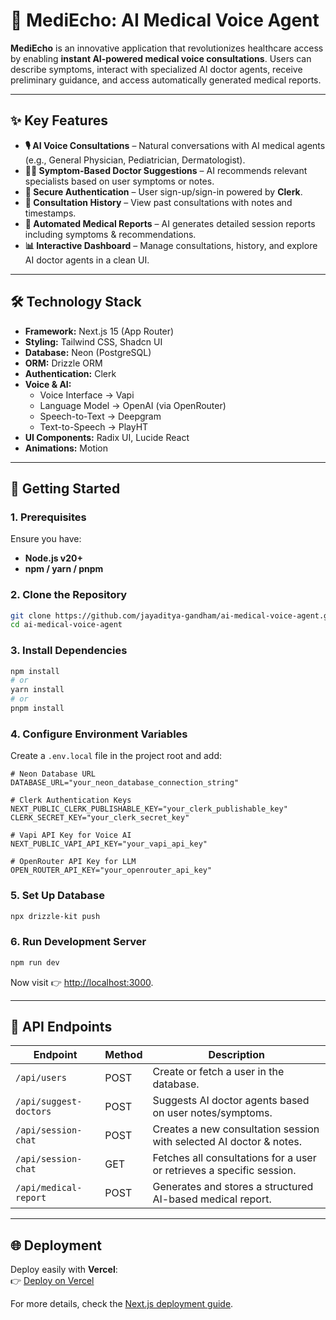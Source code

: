 # 🏥 MediEcho: AI Medical Voice Agent  


**MediEcho** is an innovative application that revolutionizes healthcare access by enabling **instant AI-powered medical voice consultations**. Users can describe symptoms, interact with specialized AI doctor agents, receive preliminary guidance, and access automatically generated medical reports.  

---

## ✨ Key Features  

- **🎙 AI Voice Consultations** – Natural conversations with AI medical agents (e.g., General Physician, Pediatrician, Dermatologist).  
- **👨‍⚕️ Symptom-Based Doctor Suggestions** – AI recommends relevant specialists based on user symptoms or notes.  
- **🔐 Secure Authentication** – User sign-up/sign-in powered by **Clerk**.  
- **📜 Consultation History** – View past consultations with notes and timestamps.  
- **📝 Automated Medical Reports** – AI generates detailed session reports including symptoms & recommendations.  
- **📊 Interactive Dashboard** – Manage consultations, history, and explore AI doctor agents in a clean UI.  

---

## 🛠 Technology Stack  

- **Framework:** Next.js 15 (App Router)  
- **Styling:** Tailwind CSS, Shadcn UI  
- **Database:** Neon (PostgreSQL)  
- **ORM:** Drizzle ORM  
- **Authentication:** Clerk  
- **Voice & AI:**  
  - Voice Interface → Vapi  
  - Language Model → OpenAI (via OpenRouter)  
  - Speech-to-Text → Deepgram  
  - Text-to-Speech → PlayHT  
- **UI Components:** Radix UI, Lucide React  
- **Animations:** Motion  

---

## 🚀 Getting Started  

### 1. Prerequisites  
Ensure you have:  
- **Node.js v20+**  
- **npm / yarn / pnpm**  

### 2. Clone the Repository  

```bash
git clone https://github.com/jayaditya-gandham/ai-medical-voice-agent.git
cd ai-medical-voice-agent
```  

### 3. Install Dependencies  

```bash
npm install
# or
yarn install
# or
pnpm install
```  

### 4. Configure Environment Variables  

Create a `.env.local` file in the project root and add:  

```env
# Neon Database URL
DATABASE_URL="your_neon_database_connection_string"

# Clerk Authentication Keys
NEXT_PUBLIC_CLERK_PUBLISHABLE_KEY="your_clerk_publishable_key"
CLERK_SECRET_KEY="your_clerk_secret_key"

# Vapi API Key for Voice AI
NEXT_PUBLIC_VAPI_API_KEY="your_vapi_api_key"

# OpenRouter API Key for LLM
OPEN_ROUTER_API_KEY="your_openrouter_api_key"
```  

### 5. Set Up Database  

```bash
npx drizzle-kit push
```  

### 6. Run Development Server  

```bash
npm run dev
```  

Now visit 👉 [http://localhost:3000](http://localhost:3000).  

---

## 📡 API Endpoints  

| Endpoint               | Method | Description                                                                 |
|------------------------|--------|-----------------------------------------------------------------------------|
| `/api/users`           | POST   | Create or fetch a user in the database.                                     |
| `/api/suggest-doctors` | POST   | Suggests AI doctor agents based on user notes/symptoms.                     |
| `/api/session-chat`    | POST   | Creates a new consultation session with selected AI doctor & notes.         |
| `/api/session-chat`    | GET    | Fetches all consultations for a user or retrieves a specific session.        |
| `/api/medical-report`  | POST   | Generates and stores a structured AI-based medical report.                   |  

---

## 🌐 Deployment  

Deploy easily with **Vercel**:  
👉 [Deploy on Vercel](https://vercel.com/new?utm_medium=default-template&filter=next.js&utm_source=create-next-app&utm_campaign=create-next-app-readme)  

For more details, check the [Next.js deployment guide](https://nextjs.org/docs/app/building-your-application/deploying).  
